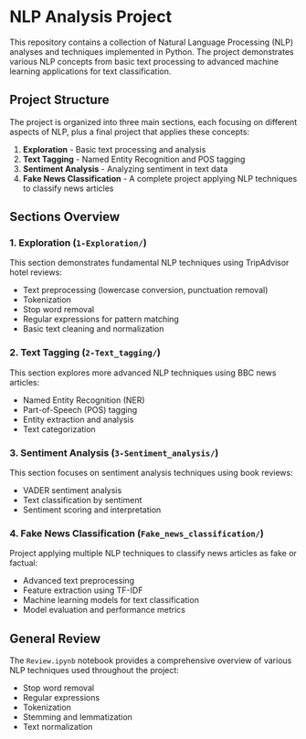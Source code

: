# NLP Analysis Project

This repository contains a collection of Natural Language Processing (NLP) analyses and techniques implemented in Python. The project demonstrates various NLP concepts from basic text processing to advanced machine learning applications for text classification.

## Project Structure

The project is organized into three main sections, each focusing on different aspects of NLP, plus a final project that applies these concepts:

1. **Exploration** - Basic text processing and analysis
2. **Text Tagging** - Named Entity Recognition and POS tagging
3. **Sentiment Analysis** - Analyzing sentiment in text data
4. **Fake News Classification** - A complete project applying NLP techniques to classify news articles

## Sections Overview

### 1. Exploration (`1-Exploration/`)

This section demonstrates fundamental NLP techniques using TripAdvisor hotel reviews:

- Text preprocessing (lowercase conversion, punctuation removal)
- Tokenization
- Stop word removal
- Regular expressions for pattern matching
- Basic text cleaning and normalization

### 2. Text Tagging (`2-Text_tagging/`)

This section explores more advanced NLP techniques using BBC news articles:

- Named Entity Recognition (NER)
- Part-of-Speech (POS) tagging
- Entity extraction and analysis
- Text categorization

### 3. Sentiment Analysis (`3-Sentiment_analysis/`)

This section focuses on sentiment analysis techniques using book reviews:

- VADER sentiment analysis
- Text classification by sentiment
- Sentiment scoring and interpretation

### 4. Fake News Classification (`Fake_news_classification/`)

Project applying multiple NLP techniques to classify news articles as fake or factual:

- Advanced text preprocessing
- Feature extraction using TF-IDF
- Machine learning models for text classification
- Model evaluation and performance metrics

## General Review

The `Review.ipynb` notebook provides a comprehensive overview of various NLP techniques used throughout the project:

- Stop word removal
- Regular expressions
- Tokenization
- Stemming and lemmatization
- Text normalization



